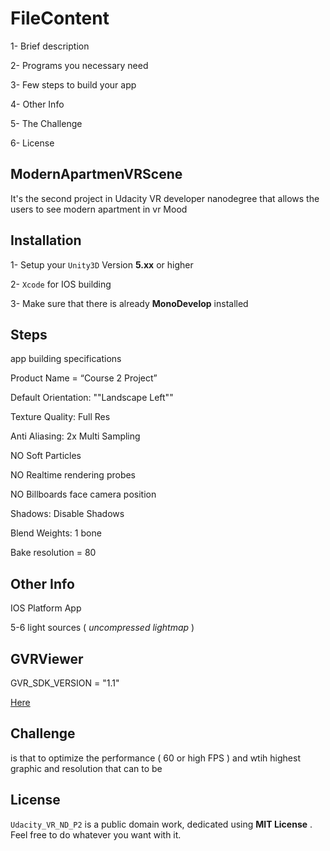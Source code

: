 # FileContent

1- Brief description

2- Programs you necessary need 

3- Few steps to build your app

4- Other Info

5- The Challenge 

6- License

## ModernApartmenVRScene

It's the second project in Udacity VR developer nanodegree that allows the users to see modern apartment in vr Mood 

## Installation 

1- Setup your `Unity3D` Version **5.xx** or higher

2- `Xcode` for IOS building

3- Make sure that there is already **MonoDevelop** installed 

## Steps 

app building specifications 
 
Product Name = “Course 2 Project”

Default Orientation: ""Landscape Left""

Texture Quality: Full Res

Anti Aliasing: 2x Multi Sampling

NO Soft Particles

NO Realtime rendering probes

NO Billboards face camera position

Shadows: Disable Shadows

Blend Weights: 1 bone

Bake resolution = 80

## Other Info 

IOS Platform App

5-6 light sources ( _uncompressed lightmap_ )

## GVRViewer

 GVR_SDK_VERSION = "1.1"
 
[Here](www.developers.google.com/vr/unity/reference/class/gvr-viewer)
 
## Challenge 

is that to optimize the performance ( 60 or high FPS ) and wtih highest graphic and resolution that can to be 

## License

`Udacity_VR_ND_P2` is a public domain work, dedicated using **MIT License** . Feel free to do whatever you want with it.
